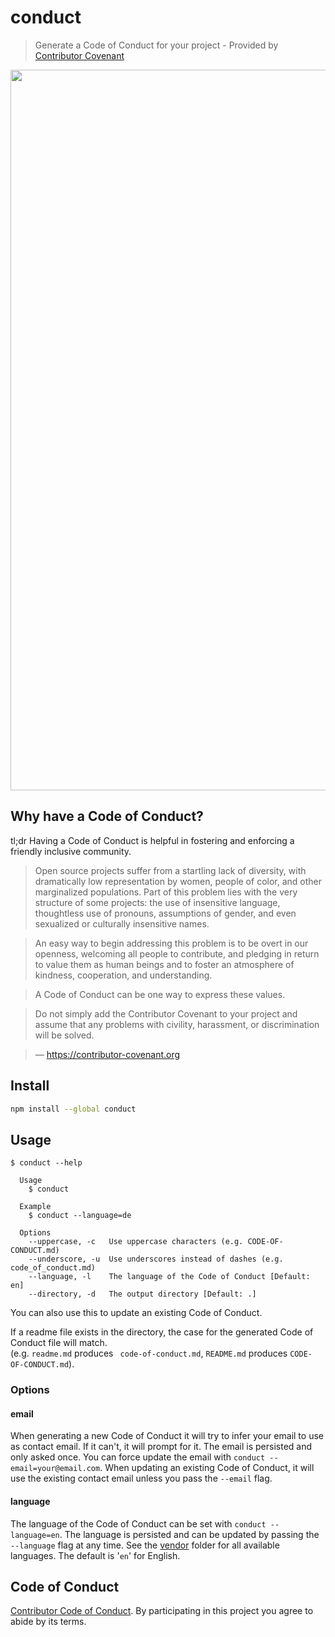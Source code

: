 # conduct

> Generate a Code of Conduct for your project - Provided by [Contributor Covenant](https://contributor-covenant.org)

<img src="screenshot.png" width="1153">

## Why have a Code of Conduct?

tl;dr Having a Code of Conduct is helpful in fostering and enforcing a friendly inclusive community.

> Open source projects suffer from a startling lack of diversity, with dramatically low representation by women, people of color, and other marginalized populations. Part of this problem lies with the very structure of some projects: the use of insensitive language, thoughtless use of pronouns, assumptions of gender, and even sexualized or culturally insensitive names.

> An easy way to begin addressing this problem is to be overt in our openness, welcoming all people to contribute, and pledging in return to value them as human beings and to foster an atmosphere of kindness, cooperation, and understanding.

> A Code of Conduct can be one way to express these values.

> Do not simply add the Contributor Covenant to your project and assume that any problems with civility, harassment, or discrimination will be solved.

> — https://contributor-covenant.org

## Install

```sh
npm install --global conduct
```

## Usage

```
$ conduct --help

  Usage
    $ conduct

  Example
    $ conduct --language=de

  Options
    --uppercase, -c   Use uppercase characters (e.g. CODE-OF-CONDUCT.md)
    --underscore, -u  Use underscores instead of dashes (e.g. code_of_conduct.md)
    --language, -l    The language of the Code of Conduct [Default: en]
    --directory, -d   The output directory [Default: .]
```

You can also use this to update an existing Code of Conduct.

If a readme file exists in the directory, the case for the generated Code of Conduct file will match.\
(e.g. `readme.md` produces ` code-of-conduct.md`, `README.md` produces `CODE-OF-CONDUCT.md`).

### Options

#### email

When generating a new Code of Conduct it will try to infer your email to use as contact email. If it can't, it will prompt for it. The email is persisted and only asked once. You can force update the email with `conduct --email=your@email.com`. When updating an existing Code of Conduct, it will use the existing contact email unless you pass the `--email` flag.

#### language

The language of the Code of Conduct can be set with `conduct --language=en`. The language is persisted and can be updated by passing the `--language` flag at any time. See the [vendor](/vendor) folder for all available languages. The default is '`en`' for English.

## Code of Conduct

[Contributor Code of Conduct](code-of-conduct.md). By participating in this project you agree to abide by its terms.
